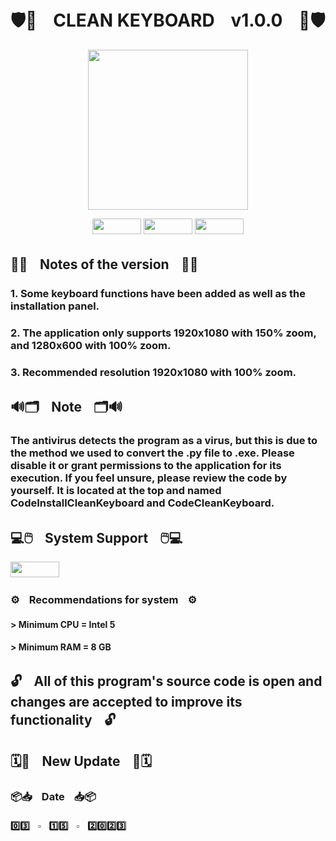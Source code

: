 # 🛡️💉ㅤCLEAN KEYBOARDㅤv1.0.0ㅤ💉🛡️


<p align="center">
  <img width="256" height="256" src="https://i.imgur.com/JiBlPaT.png">
</p>


<p align="center">
  <img width="78" height="25" src="https://i.imgur.com/Z8rsYDh.png">
  <img width="78" height="25" src="https://i.imgur.com/XcZMirD.png">
  <img width="78" height="25" src="https://i.imgur.com/omeEsEY.png">
</p>

##
## 📝📃ㅤNotes of the versionㅤ📃📝

### 1. Some keyboard functions have been added as well as the installation panel.
### 2. The application only supports 1920x1080 with 150% zoom, and 1280x600 with 100% zoom.
### 3. Recommended resolution 1920x1080 with 100% zoom.

##
## 🔊🗂️ㅤNoteㅤ🗂️🔊

### The antivirus detects the program as a virus, but this is due to the method we used to convert the .py file to .exe. Please disable it or grant permissions to the application for its execution. If you feel unsure, please review the code by yourself. It is located at the top and named CodeInstallCleanKeyboard and CodeCleanKeyboard.

##

## 💻🖱️ㅤSystem Supportㅤ🖱️💻

<img width="78" height="25" src="https://i.imgur.com/omeEsEY.png">

### ⚙️ㅤRecommendations for systemㅤ⚙️

#### > Minimum CPU = Intel 5
#### > Minimum RAM = 8 GB

##
## 🔓ㅤAll of this program's source code is open and changes are accepted to improve its functionalityㅤ🔓
## 🗓️📅ㅤNew Updateㅤ📅🗓️

### 📦📥ㅤDateㅤ📥📦

#### 0️⃣3️⃣ㅤ▫️ㅤ1️⃣5️⃣ㅤ▫️ㅤ2️⃣0️⃣2️⃣3️⃣
